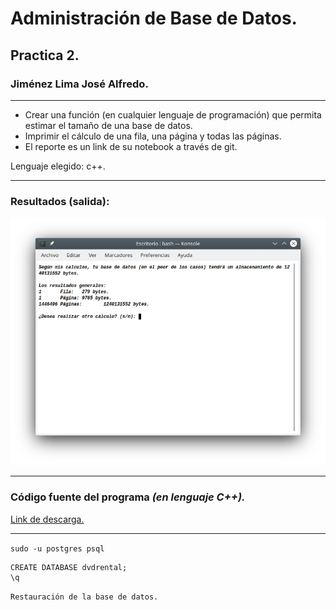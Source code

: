 # Administración de Base de Datos.

## Practica 2.

### Jiménez Lima José Alfredo.

---

* Crear una función (en cualquier lenguaje de programación) que permita estimar el tamaño de una base de datos.
* Imprimir el cálculo de una fila, una página y todas las páginas.
* El reporte es un link de su notebook a través de git.

Lenguaje elegido: c++.

---

### Resultados (salida):

![Salida en terminal.](https://github.com/alfredojl/Practica2/blob/master/resultados.png)

---

### Código fuente del programa _(en lenguaje C++)._

[Link de descarga.](https://github.com/alfredojl/Practica2/blob/master/source.cpp)

---
`sudo -u postgres psql`

```
CREATE DATABASE dvdrental;
\q
```
`Restauración de la base de datos.`

